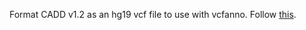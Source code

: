 Format CADD v1.2 as an hg19 vcf file to use with vcfanno.
Follow [this](https://github.com/brentp/vcfanno/blob/master/docs/examples/cadd.md).
